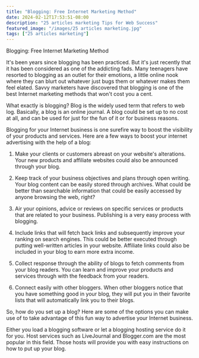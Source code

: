 ```yaml
---
title: "Blogging: Free Internet Marketing Method"
date: 2024-02-12T17:53:51-08:00
description: "25 articles marketing Tips for Web Success"
featured_image: "/images/25 articles marketing.jpg"
tags: ["25 articles marketing"]
---
```


Blogging: Free Internet Marketing Method 

It's been years since blogging has been practiced. But it's just recently that it has been considered as one of the addicting fads. Many teenagers have resorted to blogging as an outlet for their emotions, a little online nook where they can blurt out whatever just bugs them or whatever makes them feel elated. Savvy marketers have discovered that blogging is one of the best Internet marketing methods that won't cost you a cent. 

What exactly is blogging? Blog is the widely used term that refers to web log. Basically, a blog is an online journal. A blog could be set up to no cost at all, and can be used for just for the fun of it or for business reasons.

Blogging for your Internet business is one surefire way to boost the visibility of your products and services. Here are a few ways to boost your internet advertising with the help of a blog:

1. Make your clients or customers abreast on your website's alterations. Your new products and affiliate websites could also be announced through your blog.

2. Keep track of your business objectives and plans through open writing. Your blog content can be easily stored through archives. What could be better than searchable information that could be easily accessed by anyone browsing the web, right?

3. Air your opinions, advice or reviews on specific services or products that are related to your business. Publishing is a very easy process with blogging. 

4. Include links that will fetch back links and subsequently improve your ranking on search engines. This could be better executed through putting well-written articles in your website. Affiliate links could also be included in your blog to earn more extra income.

5. Collect response through the ability of blogs to fetch comments from your blog readers. You can learn and improve your products and services through with the feedback from your readers.

6. Connect easily with other bloggers. When other bloggers notice that you have something good in your blog, they will put you in their favorite lists that will automatically link you to their blogs. 

So, how do you set up a blog? Here are some of the options you can make use of to take advantage of this fun way to advertise your Internet business.

Either you load a blogging software or let a blogging hosting service do it for you. Host services such as LiveJournal and Blogger.com are the most popular in this field. Those hosts will provide you with easy instructions on how to put up your blog. 


